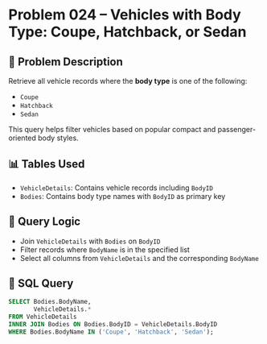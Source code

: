 # Problem 024 – Vehicles with Body Type: Coupe, Hatchback, or Sedan

## 🧠 Problem Description

Retrieve all vehicle records where the **body type** is one of the following:
- `Coupe`
- `Hatchback`
- `Sedan`

This query helps filter vehicles based on popular compact and passenger-oriented body styles.

## 📊 Tables Used

- `VehicleDetails`: Contains vehicle records including `BodyID`
- `Bodies`: Contains body type names with `BodyID` as primary key

## 🔗 Query Logic

- Join `VehicleDetails` with `Bodies` on `BodyID`
- Filter records where `BodyName` is in the specified list
- Select all columns from `VehicleDetails` and the corresponding `BodyName`

## 🧾 SQL Query

```sql
SELECT Bodies.BodyName,
       VehicleDetails.*
FROM VehicleDetails
INNER JOIN Bodies ON Bodies.BodyID = VehicleDetails.BodyID
WHERE Bodies.BodyName IN ('Coupe', 'Hatchback', 'Sedan');
